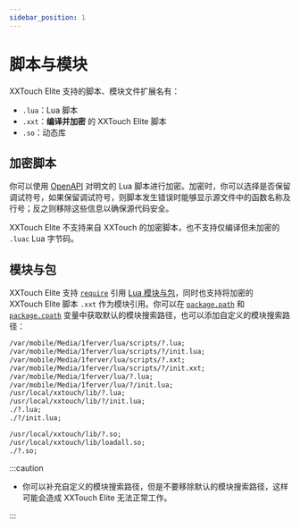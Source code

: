 ```yaml
---
sidebar_position: 1
---
```


# 脚本与模块

XXTouch Elite 支持的脚本、模块文件扩展名有：

* `.lua`：Lua 脚本
* `.xxt`：**编译并加密** 的 XXTouch Elite 脚本
* `.so`：动态库

## 加密脚本

你可以使用 [OpenAPI](https://elite.82flex.com/api-283425279) 对明文的 Lua 脚本进行加密。加密时，你可以选择是否保留调试符号，如果保留调试符号，则脚本发生错误时能够显示源文件中的函数名称及行号；反之则移除这些信息以确保源代码安全。

XXTouch Elite 不支持来自 XXTouch 的加密脚本，也不支持仅编译但未加密的 `.luac` Lua 字节码。

## 模块与包

XXTouch Elite 支持 [`require`](https://cloudwu.github.io/lua53doc/manual.html#pdf-require) 引用 [Lua 模块与包](https://cloudwu.github.io/lua53doc/manual.html#6.3)，同时也支持将加密的 XXTouch Elite 脚本 `.xxt` 作为模块引用。你可以在 [`package.path`](https://cloudwu.github.io/lua53doc/manual.html#pdf-package.path) 和 [`package.cpath`](https://cloudwu.github.io/lua53doc/manual.html#pdf-package.cpath) 变量中获取默认的模块搜索路径，也可以添加自定义的模块搜索路径：

```txt title="package.path (formatted)"
/var/mobile/Media/1ferver/lua/scripts/?.lua;
/var/mobile/Media/1ferver/lua/scripts/?/init.lua;
/var/mobile/Media/1ferver/lua/scripts/?.xxt;
/var/mobile/Media/1ferver/lua/scripts/?/init.xxt;
/var/mobile/Media/1ferver/lua/?.lua;
/var/mobile/Media/1ferver/lua/?/init.lua;
/usr/local/xxtouch/lib/?.lua;
/usr/local/xxtouch/lib/?/init.lua;
./?.lua;
./?/init.lua;
```

```txt title="package.cpath (formatted)"
/usr/local/xxtouch/lib/?.so;
/usr/local/xxtouch/lib/loadall.so;
./?.so;
```

:::caution

* 你可以补充自定义的模块搜索路径，但是不要移除默认的模块搜索路径，这样可能会造成 XXTouch Elite 无法正常工作。

:::
